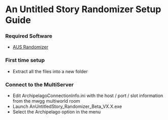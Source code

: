 # An Untitled Story Randomizer Setup Guide

### Required Software
* [AUS Randomizer](https://github.com/ThatOneGuy27/Archipelago-aus/releases)

### First time setup
* Extract all the files into a new folder

### Connect to the MultiServer
* Edit ArchipelagoConnectionInfo.ini with the host / port / slot information from the mwgg multiworld room
* Launch AnUntitledStory_Randomizer_Beta_VX.X.exe
* Select the Archipelago option in the menu
